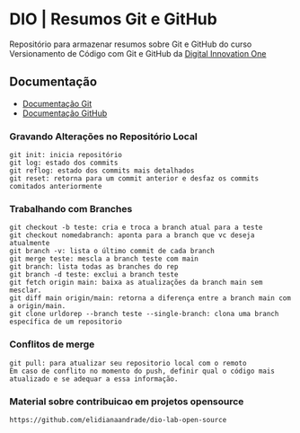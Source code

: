 
# DIO | Resumos Git e GitHub

Repositório para armazenar resumos sobre Git e GitHub do curso Versionamento de Código com Git e GitHub da [Digital Innovation One](https://www.dio.me/)

## Documentação
- [Documentação Git](https://git-scm.com/doc)
- [Documentação GitHub](https://docs.github.com)

### Gravando Alterações no Repositório Local
```
git init: inicia repositório
git log: estado dos commits
git reflog: estado dos commits mais detalhados
git reset: retorna para um commit anterior e desfaz os commits comitados anteriormente
```
### Trabalhando com Branches
```
git checkout -b teste: cria e troca a branch atual para a teste
git checkout nomedabranch: aponta para a branch que vc deseja atualmente
git branch -v: lista o último commit de cada branch
git merge teste: mescla a branch teste com main
git branch: lista todas as branches do rep
git branch -d teste: exclui a branch teste
git fetch origin main: baixa as atualizações da branch main sem mesclar.
git diff main origin/main: retorna a diferença entre a branch main com a origin/main.
git clone urldorep --branch teste --single-branch: clona uma branch específica de um repositorio 
```
### Conflitos de merge
```
git pull: para atualizar seu repositorio local com o remoto
Em caso de conflito no momento do push, definir qual o código mais atualizado e se adequar a essa informação.
```

### Material sobre contribuicao em projetos opensource
```
https://github.com/elidianaandrade/dio-lab-open-source
```

